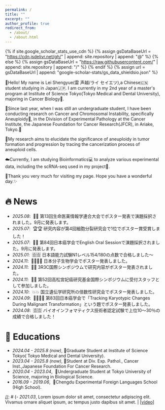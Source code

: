 ```yaml
---
permalink: /
title: ""
excerpt: ""
author_profile: true
redirect_from: 
  - /about/
  - /about.html
---
```


{% if site.google_scholar_stats_use_cdn %}
{% assign gsDataBaseUrl = "https://cdn.jsdelivr.net/gh/" | append: site.repository | append: "@" %}
{% else %}
{% assign gsDataBaseUrl = "https://raw.githubusercontent.com/" | append: site.repository | append: "/" %}
{% endif %}
{% assign url = gsDataBaseUrl | append: "google-scholar-stats/gs_data_shieldsio.json" %}

<span class='anchor' id='about-me'></span>

👋Hello! My name is Lei Shengyue(雷 声越/ライ セイエツ),a Chinese🇨🇳 student studying in Japan🇯🇵.
I am currently in my 2nd year of a master's program at Institute of Science Tokyo(Tokyo Medical and Dental University), majoring in Cancer Biology🧫. 

📅Since last year, when I was still an undergraduate student, I have been conducting research on Cancer and Chromosomal Instability, specifically Aneuploidy🧬, in the Division of Experimental Pathology at the Cancer Institute, the Japanese Foundation for Cancer Research(JFCR), in Ariake, Tokyo.📍

🎯My research aims to elucidate the significance of aneuploidy in tumor formation and progression by tracing the cancerization process of aneuploid cells. 

☁️Currently, I am studying Bioinformatics💻 to analyze various experimental data, including the scRNA-seq used in my project📝.

💖Thank you very much for visiting my page. Hope you have a wonderful day.✨

# 🔥 News
- *2025.08*: &nbsp;🎤🎤 第13回生命医薬情報学連合大会でポスター発表で演題採択されました。9月に発表します。
- *2025.07*: &nbsp;🏆🏆 研究内容が第4回細胞分裂研究会で1位でポスター賞受賞しました！
- *2025.07*: &nbsp;🎤🎤 第84回日本癌学会でEnglish Oral Sessionで演題採択されました。9月に発表します。
- *2025.01*: &nbsp;🈴🈴 日本語能力試験N1レベル154/180の点数で合格しました〜
- *2024.11*: &nbsp;🧑‍🎓🧑‍🎓 日本分子生物学会でポスター発表しました。
- *2024.11*: &nbsp;👀👀 3R3C国際シンポジウムで研究内容がポスター発表されました。
- *2024.11*: &nbsp;💁💁 第52回高松宮妃癌研究基金国際シンポジウムに受付スタッフとして参加しました。
- *2024.10*: &nbsp;💥💥 国立遺伝学研究所の倍数性研究会でポスター発表しました。
- *2024.09*: &nbsp;🧑‍🎓🧑‍🎓 第83回日本癌学会で「Tracking Karyotypic Changes During Malignant Transformation」という題でポスター発表しました。
- *2024.08*: &nbsp;🈴🈴 バイオインフォマティクス技術者認定試験で上位10〜30％の成績で合格しました！

[//]: # (# 📝 Publications )

[//]: # ()
[//]: # (<div class='paper-box'><div class='paper-box-image'><div><div class="badge">CVPR 2016</div><img src='images/500x300.png' alt="sym" width="100%"></div></div>)

[//]: # (<div class='paper-box-text' markdown="1">)

[//]: # ()
[//]: # ([Deep Residual Learning for Image Recognition]&#40;https://openaccess.thecvf.com/content_cvpr_2016/papers/He_Deep_Residual_Learning_CVPR_2016_paper.pdf&#41;)

[//]: # ()
[//]: # (**Kaiming He**, Xiangyu Zhang, Shaoqing Ren, Jian Sun)

[//]: # ()
[//]: # ([**Project**]&#40;https://scholar.google.com/citations?view_op=view_citation&hl=zh-CN&user=DhtAFkwAAAAJ&citation_for_view=DhtAFkwAAAAJ:ALROH1vI_8AC&#41; <strong><span class='show_paper_citations' data='DhtAFkwAAAAJ:ALROH1vI_8AC'></span></strong>)

[//]: # (- Lorem ipsum dolor sit amet, consectetur adipiscing elit. Vivamus ornare aliquet ipsum, ac tempus justo dapibus sit amet. )

[//]: # (</div>)

[//]: # (</div>)

[//]: # ()
[//]: # (- [Lorem ipsum dolor sit amet, consectetur adipiscing elit. Vivamus ornare aliquet ipsum, ac tempus justo dapibus sit amet]&#40;https://github.com&#41;, A, B, C, **CVPR 2020**)


# 📖 Educations
- *2024.04 - 2025.8 (now)*, 🥼Graduate Student at Institute of Science Tokyo( Tokyo Medical and Dental University).
- *2023.04 - 2025.8 (now)*, 🧬Student at Div. Exp. Pathol., Cancer Inst.,Japanese Foundation For Cancer Research.
- *2020.04 - 2023.04*, &nbsp;🧪Undergraduate Student at Tokyo University of Science, majoring in Biological Science.
- *2016.09 - 2019.06*, &nbsp;🐼Chengdu Experimental Foreign Languages School (High School).


[//]: # (💬 Invited Talks)
[//]: # (- *2021.06*, Lorem ipsum dolor sit amet, consectetur adipiscing elit. Vivamus ornare aliquet ipsum, ac tempus justo dapibus sit amet.)
[//]: # (- *2021.03*, Lorem ipsum dolor sit amet, consectetur adipiscing elit. Vivamus ornare aliquet ipsum, ac tempus justo dapibus sit amet.  \| [\[video\]](https://github.com/)

[//]: # (# 💻 Internships)

[//]: # (- *2019.05 - 2020.02*, [Lorem]&#40;https://github.com/&#41;, China.)
